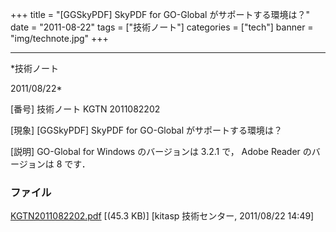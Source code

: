 ﻿+++
title = "[GGSkyPDF] SkyPDF for GO-Global がサポートする環境は？"
date = "2011-08-22"
tags = ["技術ノート"]
categories = ["tech"]
banner = "img/technote.jpg"
+++

-----------------------------------------------------------------------------------------------------------------------------

*技術ノート

2011/08/22*


[番号]
技術ノート KGTN 2011082202

[現象]
[GGSkyPDF] SkyPDF for GO-Global がサポートする環境は？

[説明]
GO-Global for Windows のバージョンは 3.2.1 で， Adobe Reader
のバージョンは 8 です．


### ファイル

 
 


[KGTN2011082202.pdf](http://techreport.kitasp.net/attachments/download/601/KGTN2011082202.pdf)
 [(45.3 KB)] [kitasp 技術センター, 2011/08/22
14:49]


 


 

